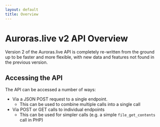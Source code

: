 ```yaml
---
layout: default
title: Overview
---
```

# Auroras.live v2 API Overview

Version 2 of the Auroras.live API is completely re-written from the ground up to be faster and more flexible, with new data and features not found in the previous version.

## Accessing the API

The API can be accessed a number of ways:

 * Via a JSON POST request to a single endpoint.
   * This can be used to combine multiple calls into a single call
 * Via POST or GET calls to individual endpoints
   * This can be used for simpler calls (e.g. a simple `file_get_contents` call in PHP)
